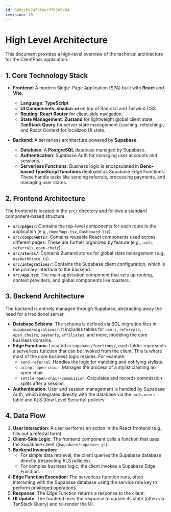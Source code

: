 ```yaml
---
id: 68dccbb7479feecff6266a84
revision: 10
---
```


# High Level Architecture

This document provides a high-level overview of the technical architecture for the ClientPass application.

## 1. Core Technology Stack

- **Frontend**: A modern Single-Page Application (SPA) built with **React** and **Vite**.
  - **Language**: **TypeScript**
  - **UI Components**: **shadcn-ui** on top of Radix UI and Tailwind CSS.
  - **Routing**: **React Router** for client-side navigation.
  - **State Management**: **Zustand** for lightweight global client state, **TanStack Query** for server state management (caching, refetching), and React Context for localized UI state.

- **Backend**: A serverless architecture powered by **Supabase**.
  - **Database**: A **PostgreSQL** database managed by Supabase.
  - **Authentication**: Supabase Auth for managing user accounts and sessions.
  - **Serverless Functions**: Business logic is encapsulated in **Deno-based TypeScript functions** deployed as Supabase Edge Functions. These handle tasks like sending referrals, processing payments, and managing user states.

## 2. Frontend Architecture

The frontend is located in the `src/` directory and follows a standard component-based structure.

- **`src/pages/`**: Contains the top-level components for each route in the application (e.g., `HomePage.tsx`, `Dashboard.tsx`).
- **`src/components/`**: Contains reusable React components used across different pages. These are further organized by feature (e.g., `auth`, `referrals`, `open-chair`).
- **`src/stores/`**: Contains Zustand stores for global state management (e.g., `useAuthStore.ts`).
- **`src/integrations/`**: Contains the Supabase client configuration, which is the primary interface to the backend.
- **`src/App.tsx`**: The main application component that sets up routing, context providers, and global components like toasters.

## 3. Backend Architecture

The backend is entirely managed through Supabase, abstracting away the need for a traditional server.

- **Database Schema**: The schema is defined via SQL migration files in `supabase/migrations/`. It includes tables for `users`, `referrals`, `open_chairs`, `payments`, `affiliates`, and more, modeling the core business domains.
- **Edge Functions**: Located in `supabase/functions/`, each folder represents a serverless function that can be invoked from the client. This is where most of the core business logic resides. For example:
  - `send-referral`: Handles the logic for matching and notifying stylists.
  - `accept-open-chair`: Manages the process of a stylist claiming an open chair.
  - `settle-open-chair-commission`: Calculates and records commission splits after a session.
- **Authentication**: User and session management is handled by Supabase Auth, which integrates directly with the database via the `auth.users` table and RLS (Row Level Security) policies.

## 4. Data Flow

1.  **User Interaction**: A user performs an action in the React frontend (e.g., fills out a referral form).
2.  **Client-Side Logic**: The frontend component calls a function that uses the Supabase client (`@supabase/supabase-js`).
3.  **Backend Invocation**:
    - For simple data retrieval, the client queries the Supabase database directly (respecting RLS policies).
    - For complex business logic, the client invokes a Supabase Edge Function.
4.  **Edge Function Execution**: The serverless function runs, often interacting with the Supabase database using the service role key to perform privileged operations.
5.  **Response**: The Edge Function returns a response to the client.
6.  **UI Update**: The frontend uses the response to update its state (often via TanStack Query) and re-render the UI.
